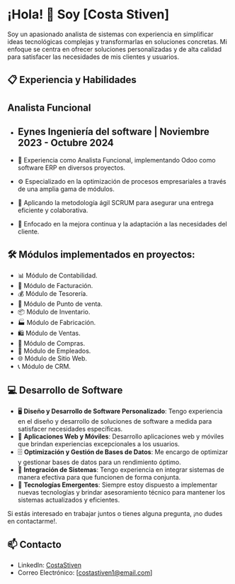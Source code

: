 # ¡Hola! 👋 Soy [Costa Stiven]

Soy un apasionado analista de sistemas con experiencia en simplificar ideas tecnológicas complejas y transformarlas en soluciones concretas. 
Mi enfoque se centra en ofrecer soluciones personalizadas y de alta calidad para satisfacer las necesidades de mis clientes y usuarios.

## 📋 Experiencia y Habilidades

## Analista Funcional
- ## Eynes Ingeniería del software | Noviembre 2023 - Octubre 2024

- 💼 Experiencia como Analista Funcional, implementando Odoo como software ERP en diversos proyectos.
- ⚙️ Especializado en la optimización de procesos empresariales a través de una amplia gama de módulos.
- 🚀 Aplicando la metodología ágil SCRUM para asegurar una entrega eficiente y colaborativa.
- 🔄 Enfocado en la mejora continua y la adaptación a las necesidades del cliente.

## 🛠️ Módulos implementados en proyectos:

- 📊 Módulo de Contabilidad.
- 🧾 Módulo de Facturación.
- 💰 Módulo de Tesorería.
- 🏪 Módulo de Punto de venta.
- 📦 Módulo de Inventario.
- 🏭 Módulo de Fabricación.
- 🛍️ Módulo de Ventas.
- 🛒 Módulo de Compras.
- 👷 Módulo de Empleados.
- 🌐 Módulo de Sitio Web.
- 📞 Módulo de CRM.

## 💻 Desarrollo de Software

- 🖥️ **Diseño y Desarrollo de Software Personalizado**: Tengo experiencia en el diseño y desarrollo de soluciones de software a medida para satisfacer necesidades específicas.
- 📱 **Aplicaciones Web y Móviles**: Desarrollo aplicaciones web y móviles que brindan experiencias excepcionales a los usuarios.
- 🗄️ **Optimización y Gestión de Bases de Datos**: Me encargo de optimizar y gestionar bases de datos para un rendimiento óptimo.
- 🔌 **Integración de Sistemas**: Tengo experiencia en integrar sistemas de manera efectiva para que funcionen de forma conjunta.
- 🚀 **Tecnologías Emergentes**: Siempre estoy dispuesto a implementar nuevas tecnologías y brindar asesoramiento técnico para mantener los sistemas actualizados y eficientes.

Si estás interesado en trabajar juntos o tienes alguna pregunta, ¡no dudes en contactarme!.

## 📫 Contacto

- LinkedIn: [CostaStiven](https://www.linkedin.com/in/stivencosta/)
- Correo Electrónico: [costastiven1@email.com]
